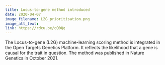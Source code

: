 ```yaml
---
title: Locus-to-gene method introduced
date: 2020-04-07
image_filename: L2G_prioritisation.png
image_alt_text: 
link: https://rdcu.be/cQ0Qq
---
```

The Locus-to-gene (L2G) machine-learning scoring method is integrated in the Open Targets Genetics Platform. It reflects the likelihood that a gene is causal for the trait in question. The method was published in Nature Genetics in October 2021.
